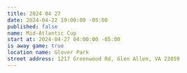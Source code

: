 ```yaml
---
title: 2024 04 27
date: 2024-04-22 19:00:00 -05:00
published: false
name: Mid-Atlantic Cup
start at: 2024-04-27 04:00:00 -05:00
is away game: true
location name: Glover Park
street address: 1217 Greenwood Rd, Glen Allen, VA 23059
---
```


